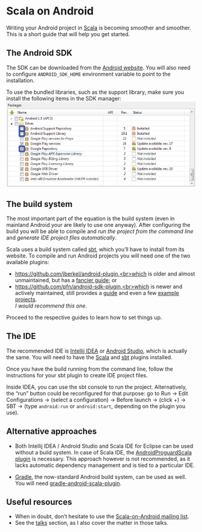# Scala on Android

Writing your Android project in [Scala](http://scala-lang.org/) is becoming smoother and smoother.
This is a short guide that will help you get started.

## The Android SDK

The SDK can be downloaded from the [Android website](http://developer.android.com/sdk/index.html).
You will also need to configure `ANDROID_SDK_HOME` environment variable to point to the installation.

To use the bundled libraries, such as the support library, make sure you install the following items in the SDK manager:
![SDK manager screenshot](SDK-manager.png)

## The build system

The most important part of the equation is the build system (even in mainland Android your are likely to use one anyway).
After configuring the build you will be able to compile and *run the project from the command line* and *generate IDE project
files automatically*.

Scala uses a build system called [sbt](http://www.scala-sbt.org/), which you’ll have to install from its website.
To compile and run Android projects you will need one of the two available plugins:

* https://github.com/jberkel/android-plugin,<br>which is older and almost unmaintained, but has a [fancier guide](http://fxthomas.github.io/android-plugin/); or
* https://github.com/pfn/android-sdk-plugin,<br>which is newer and actively maintained, still provides a [guide](https://github.com/pfn/android-sdk-plugin#usage) and even a few [example projects](https://github.com/pfn/android-sdk-plugin/tree/master/sbt-test/android-sdk-plugin).<br>*I would recommend this one*.

Proceed to the respective guides to learn how to set things up.

## The IDE

The recommended IDE is [Intellij IDEA](http://www.jetbrains.com/idea/) or
[Android Studio](http://developer.android.com/sdk/installing/studio.html), which is actually the same.
You will need to have the [Scala](http://plugins.jetbrains.com/plugin/?id=1347)
and [sbt](http://plugins.jetbrains.com/plugin/5007?pr=idea) plugins installed.

Once you have the build running from the command line, follow the instructions for your sbt plugin to
create IDE project files.

Inside IDEA, you can use the sbt console to run the project. Alternatively, the “run” button could
be reconfigured for that purpose: go to Run → Edit Configurations →
(select a configuration) → Before launch → (click +) → SBT → (type `android:run` or `android:start`,
depending on the plugin you use).

## Alternative approaches

* Both Intellij IDEA / Android Studio and Scala IDE for Eclipse can be used without a build system.
In case of Scala IDE, the [AndroidProguardScala plugin](https://github.com/banshee/AndroidProguardScala) is
necessary. This approach however is not recommended, as it lacks automatic dependency management and
is tied to a particular IDE.

* [Gradle](http://www.gradle.org/), the now-standard Android build system, can be used as well. You will
need [gradle-android-scala-plugin](https://github.com/saturday06/gradle-android-scala-plugin).

## Useful resources

* When in doubt, don’t hesitate to use the [Scala-on-Android mailing list](https://groups.google.com/forum/#!forum/scala-on-android).
* See the [talks](Talks.html) section, as I also cover the matter in those talks.